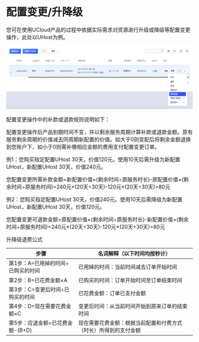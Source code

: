 

# 配置变更/升降级 

您可在使用UCloud产品的过程中依据实际需求对资源进行升级或降级等配置变更操作，此处以UHost为例。

![](/images/20190121111229.png)

配置变更操作中的补款或退款规则说明如下：

配置变更操作后产品到期时间不变，并以剩余服务周期计算补款或退款金额。原有服务剩余周期的价值减去同周期新配置的价值。如大于0则变配后将剩余金额退换到您账户下，如小于0则需补缴相应金额的费用支付配置变更订单。

例1：您购买指定配置UHost 30天，价值120元。使用10天后需升级为新配置UHost，新配置UHost 30天，价值240元。

您配置变更所需补款金额=新配置价值×(剩余时间÷原服务时长)-原配置价值×(剩余时间÷原服务时间)=240元×(20天÷30天)-120元×(20天÷30天)=80元

例2：您购买指定配置UHost 30天，价值240元。使用10天后需降级为新配置UHost，新配置UHost 30天，价值120元。

您配置变更可退款金额=原配置价值×(剩余时间÷原服务时长)-新配置价值×(剩余时间÷原服务时间)=240元×(20天÷30天)-120元×(20天÷30天)=80元

升降级退费公式

|步骤 | 名词解释（以下时间均按秒计）|
|--- | ---|
|第1步：A=已用掉的时间÷已购买的时间  | 已用掉的时间：当前时间减去订单开始时间|
|第2步：B=已花费金额×A        | 已购买的时间：订单开始时间至订单结束时间|
|第3步：C=变更后时间÷已购买的时间   | 已花费金额：订单已支付金额|
|第4步：D=现在需要花费金额×C     | 变更后时间：从当前时间开始到原来订单的结束时间|
|第5步：应退金额=已花费金额-(B+D) | 现在需要花费金额：根据当前配置和付费方式（时长）所得到的支付金额|
